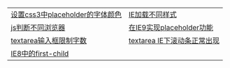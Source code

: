 <table>
  <tr>
    <td><a href="https://github.com/Narutocc/compatible/issues/1"/>设置css3中placeholder的字体颜色</td>
    <td><a href="https://github.com/Narutocc/compatible/issues/2"/>IE加载不同样式</td>
  </tr>
  <tr>
    <td><a href="https://github.com/Narutocc/compatible/issues/3"/>js判断不同浏览器</td>
    <td><a href="https://github.com/Narutocc/compatible/issues/4"/>在IE9实现placeholder功能</td>
  </tr>
  <tr>
    <td><a href="https://github.com/Narutocc/compatible/issues/5"/>textarea输入框限制字数</td>
    <td><a href="https://github.com/Narutocc/compatible/issues/6"/>textarea IE下滚动条正常出现</td>
  </tr>
  <tr>
    <td><a href="https://github.com/Narutocc/compatible/issues/7"/>IE8中的first-child</td>
  </tr>
</table>
